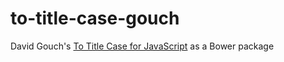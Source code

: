 # to-title-case-gouch
David Gouch's [To Title Case for JavaScript](https://github.com/gouch/to-title-case) as a Bower package
